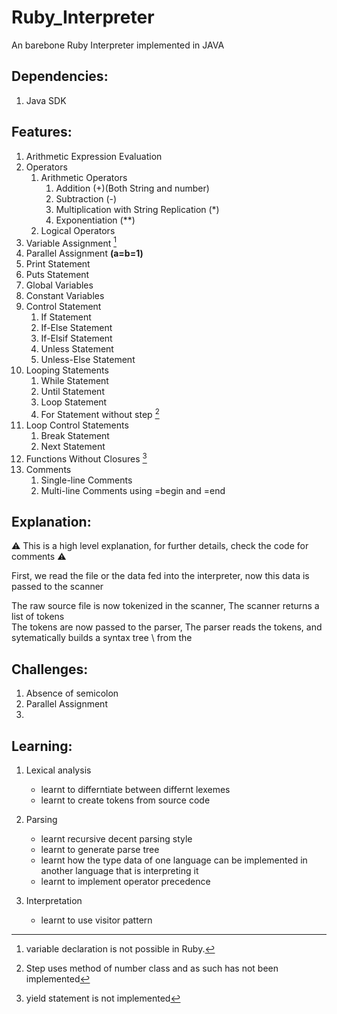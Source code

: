 # Ruby_Interpreter
An barebone Ruby Interpreter implemented in JAVA

## **Dependencies:**  
1. Java SDK

## **Features:**
1. Arithmetic Expression Evaluation
2. Operators
    1. Arithmetic Operators
        1. Addition (+)(Both String and number)
        2. Subtraction (-)
        3. Multiplication with String Replication (*)
        4. Exponentiation (**) 
    2. Logical Operators
3. Variable Assignment [^1]
4. Parallel Assignment **(a=b=1)**
5. Print Statement
6. Puts Statement
7. Global Variables
8. Constant Variables
9. Control Statement
    1. If Statement
    2. If-Else Statement
    3. If-Elsif Statement
    4. Unless Statement
    5. Unless-Else Statement
10. Looping Statements
    1. While Statement
    2. Until Statement
    3. Loop Statement
    4. For Statement without step [^2]
11. Loop Control Statements
    1. Break Statement
    2. Next Statement
12. Functions Without Closures [^3]
13. Comments 
    1. Single-line Comments
    2. Multi-line Comments using =begin and =end

## **Explanation:**

:warning: This is a high level explanation, for further details, check the code for comments :warning: 


First, we read the file or the data fed into the interpreter, now this data is passed to the scanner 

The raw source file is now tokenized in the scanner, The scanner returns a list of tokens \
The tokens are now passed to the parser, The parser reads the tokens, and sytematically builds a syntax tree \ 
from the 


## **Challenges:**

1. Absence of semicolon
2. Parallel Assignment
3. 

## **Learning:**

1. Lexical analysis
    - learnt to differntiate between differnt lexemes
    - learnt to create tokens from source code
2. Parsing
    - learnt recursive decent parsing style
    - learnt to generate parse tree
    - learnt how the type data of one language can be implemented in another language that is interpreting it
    - learnt to implement operator precedence

3. Interpretation
    - learnt to use visitor pattern

[^1]: variable declaration is not possible in Ruby.
[^2]: Step uses method of number class and as such has not been implemented
[^3]: yield statement is not implemented